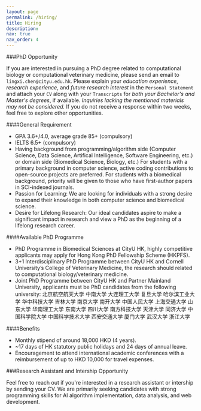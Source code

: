 ```yaml
---
layout: page
permalink: /hiring/
title: Hiring
description: 
nav: true
nav_order: 4
---
```


###PhD Opportunity

If you are interested in pursuing a PhD degree related to computational biology or computational veterinary medicine, please send an email to `lingxi.chen@cityu.edu.hk`. Please explain your *education experience*, *research experience*, and *future research interest* in the `Personal Statement` and attach your `CV` along with your `Transcripts` for *both your Bachelor's and Master's degrees*, if available. *Inquiries lacking the mentioned materials may not be considered.* If you do not receive a response within two weeks, feel free to explore other opportunities.

####General Requirement
+   GPA 3.6+/4.0, average grade 85+ (compulsory)
+   IELTS 6.5+ (compulsory)
+   Having background from programming/algorithm side (Computer Science, Data Science, Artifical Intelligence, Software Engineering, etc.) or domain side (Biomedical Science, Biology, etc.) For students with a primary background in computer science, active coding contributions to open-source projects are preferred. For students with a biomedical background, priority will be given to those who have first-author papers in SCI-indexed journals.
+   Passion for Learning: We are looking for individuals with a strong desire to expand their knowledge in both computer science and biomedical science.
+   Desire for Lifelong Research: Our ideal candidates aspire to make a significant impact in research and view a PhD as the beginning of a lifelong research career.

####Available PhD Programme
+   PhD Programme in Biomedical Sciences at CityU HK, highly competitive applicants may apply for Hong Kong PhD Fellowship Scheme (HKPFS). 
+   3+1 Interdisciplinary PhD Programme between CityU HK and Cornell University’s College of Veterinary Medicine, the research should related to computational biology/veterinary medicine.
+   Joint PhD Programme between CityU HK and Partner Mainland University, applicants must be PhD candidates from the following university: 北京航空航天大学 中南大学 大连理工大学 复旦大学 哈尔滨工业大学 华中科技大学 吉林大学 南京大学 南开大学 中国人民大学 上海交通大学 山东大学 华南理工大学 东南大学 四川大学 南方科技大学 天津大学 同济大学 中国科学院大学 中国科学技术大学 西安交通大学 厦门大学 武汉大学 浙江大学

####Benefits
+   Monthly stipend of around 18,000 HKD (4 years).
+   ~17 days of HK statutory public holidays and 24 days of annual leave.
+   Encouragement to attend international academic conferences with a reimbursement of up to HKD 10,000 for travel expenses.


###Research Assistant and Intership Opportunity

Feel free to reach out if you're interested in a research assistant or intership by sending your CV. We are primarily seeking candidates with strong programming skills for AI algorithm implementation, data analysis, and web development.